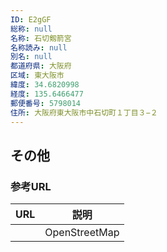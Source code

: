 ```yaml
---
ID: E2gGF
総称: null
名称: 石切剱箭宮
名称読み: null
別名: null
都道府県: 大阪府
区域: 東大阪市
緯度: 34.6820998
経度: 135.6466477
郵便番号: 5798014
住所: 大阪府東大阪市中石切町１丁目３−２
---
```


## その他

### 参考URL

| URL | 説明          |
| --- | ------------- |
|     | OpenStreetMap |
